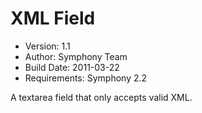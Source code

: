 # XML Field

* Version: 1.1
* Author: Symphony Team
* Build Date: 2011-03-22
* Requirements: Symphony 2.2

A textarea field that only accepts valid XML.